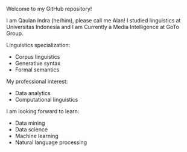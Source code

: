 Welcome to my GitHub repository!

I am Qaulan Indra (he/him), please call me Alan! I studied linguistics at Universitas Indonesia and I am Currently a Media Intelligence at GoTo Group.

Linguistics specialization:
- Corpus linguistics
- Generative syntax
- Formal semantics

My professional interest:
- Data analytics
- Computational linguistics

I am looking forward to learn:
- Data mining
- Data science
- Machine learning
- Natural language processing
<!---
alanindra/alanindra is a ✨ special ✨ repository because its `README.md` (this file) appears on your GitHub profile.
You can click the Preview link to take a look at your changes.
--->
